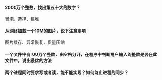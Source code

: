 

#### 2000万个整数，找出第五十大的数字？
冒泡、选择、建堆

#### 从网络加载一个10M的图片，说下注意事项
图片缓存、异常恢复、质量压缩

#### 一个文件中有100万个整数，由空格分开，在程序中判断用户输入的整数是否在此文件中。说出最优的方法

#### 两个进程同时要求写或者读，能不能实现？如何防止进程的同步？